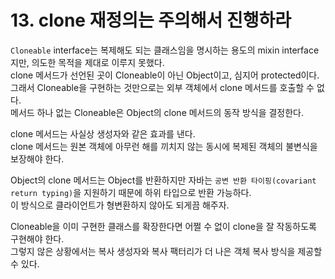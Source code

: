 # 13. clone 재정의는 주의해서 진행하라

`Cloneable` interface는 복제해도 되는 클래스임을 명시하는 용도의 mixin interface지만, 의도한 목적을 제대로 이루지 못했다.  
clone 메서드가 선언된 곳이 Cloneable이 아닌 Object이고, 심지어 protected이다. 그래서 Cloneable을 구현하는 것만으로는 외부 객체에서 clone 메서드를 호출할 수 없다.  
메서드 하나 없는 Cloneable은 Object의 clone 메서드의 동작 방식을 결정한다.

clone 메서드는 사실상 생성자와 같은 효과를 낸다.  
clone 메서드는 원본 객체에 아무런 해를 끼치지 않는 동시에 복제된 객체의 불변식을 보장해야 한다.

Object의 clone 메서드는 Object를 반환하지만 자바는 `공변 반환 타이핑(covariant return typing)`을 지원하기 때문에 하위 타입으로 반환 가능하다.  
이 방식으로 클라이언트가 형변환하지 않아도 되게끔 해주자.

Cloneable을 이미 구현한 클래스를 확장한다면 어쩔 수 없이 clone을 잘 작동하도록 구현해야 한다.  
그렇지 않은 상황에서는 복사 생성자와 복사 팩터리가 더 나은 객체 복사 방식을 제공할 수 있다.
